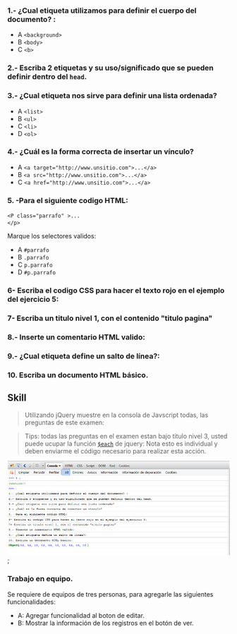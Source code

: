 <script src="http://ajax.googleapis.com/ajax/libs/jquery/1.11.1/jquery.min.js"></script>


### 1.- ¿Cual etiqueta utilizamos para definir el cuerpo del documento? :

 - A `<background>`
 - B `<body>`
 - C `<b>`

### 2.- Escriba 2 etiquetas y su uso/significado que se pueden definir dentro del `head`.


### 3.- ¿Cual etiqueta nos sirve para definir una lista ordenada?

- A  `<list>`
- B  `<ul>`
- C  `<li>`
- D  `<ol>`

### 4.- ¿Cuál es la forma correcta de insertar un vínculo?

- A  `<a target="http://www.unsitio.com">...</a>`
- B  `<a src="http://www.unsitio.com">...</a>`
- C  `<a href="http://www.unsitio.com">...</a>`

### 5. -Para el siguiente codigo HTML:
	<P class="parrafo" >...
	</p>

Marque los selectores validos:

- A `#parrafo`
- B `.parrafo`
- C `p.parrafo`
- D `#p.parrafo`

### 6- Escriba el codigo CSS para hacer el texto rojo en el ejemplo del ejercicio 5:

### 7- Escriba un titulo nivel 1, con el contenido "titulo pagina"


### 8.- Inserte un comentario HTML valido:


### 9.- ¿Cual etiqueta define un salto de línea?:


### 10. Escriba un documento HTML básico.

## Skill

> Utilizando jQuery muestre en la consola de Javscript todas, las preguntas de este examen:

> Tips: todas las preguntas en el examen estan bajo titulo nivel 3, usted puede ucupar la función [`$each`](http://api.jquery.com/jquery.each/) de jquery:
> Nota esto es individual y deben enviarme el código necesario para realizar esta acción.

![skill_examen.png](skill_examen.png);

### Trabajo en equipo.

Se requiere de equipos de tres personas, para agregarle las siguientes funcionalidades:

 - A: Agregar funcionalidad al boton de editar.
 - B: Mostrar la información de los registros en el botón de ver.

